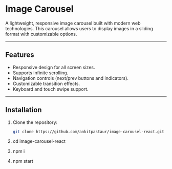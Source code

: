 # Image Carousel

A lightweight, responsive image carousel built with modern web technologies. This carousel allows users to display images in a sliding format with customizable options.

---

## Features

- Responsive design for all screen sizes.
- Supports infinite scrolling.
- Navigation controls (next/prev buttons and indicators).
- Customizable transition effects.
- Keyboard and touch swipe support.

---

## Installation

1. Clone the repository:
   ```bash
   git clone https://github.com/ankitpastaur/image-carousel-react.git
   ```
2. cd image-carousel-react

3. npm i
4. npm start
